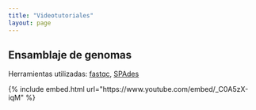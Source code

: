 ```yaml
---
title: "Videotutoriales"
layout: page
---
```


## Ensamblaje de genomas
<article>
  <p align="justify">Herramientas utilizadas: <a href="https://www.bioinformatics.babraham.ac.uk/projects/fastqc/">fastqc</a>, <a href="https://github.com/ablab/spades">SPAdes</a></p>

</html>
{% include embed.html url="https://www.youtube.com/embed/_C0A5zX-iqM" %}

